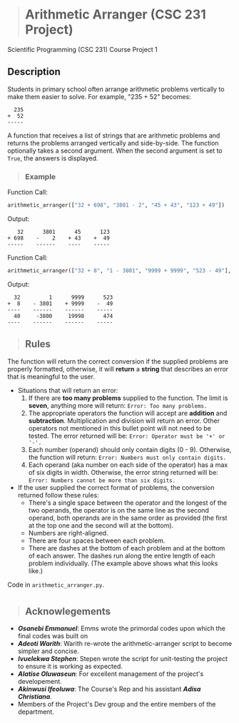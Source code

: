 ># **Arithmetic Arranger** (CSC 231 Project)

Scientific Programming (CSC 231) Course Project 1
## Description
Students in primary school often arrange arithmetic problems vertically to make them easier to solve. For example, "235 + 52" becomes:
```
  235
+  52
-----
```

A function that receives a list of strings that are arithmetic problems and returns the problems arranged vertically and side-by-side. The function optionally takes a second argument. When the second argument is set to `True`, the answers is displayed.

> ### Example

Function Call:
```py
arithmetic_arranger(["32 + 698", "3801 - 2", "45 + 43", "123 + 49"])
```

Output:
```
   32      3801      45      123
+ 698    -    2    + 43    +  49
-----    ------    ----    -----
```

Function Call:
```py
arithmetic_arranger(["32 + 8", "1 - 3801", "9999 + 9999", "523 - 49"], True)
```

Output:
```
  32         1      9999      523
+  8    - 3801    + 9999    -  49
----    ------    ------    -----
  40     -3800     19998      474
----	------	  ------    -----
```

> ## Rules

The function will return the correct conversion if the supplied problems are properly formatted, otherwise, it will **return** a **string** that describes an error that is meaningful to the user.  


* Situations that will return an error:
  1. If there are **too many problems** supplied to the function. The limit is **seven**, anything more will return:
    `Error: Too many problems.`
  2. The appropriate operators the function will accept are **addition** and **subtraction**. Multiplication and division will return an error. Other operators not mentioned in this bullet point will not need to be tested. The error returned will be:
    `Error: Operator must be '+' or '-'.`
  3. Each number (operand) should only contain digits (0 - 9). Otherwise, the function will return:
    `Error: Numbers must only contain digits.`
  4. Each operand (aka number on each side of the operator) has a max of six digits in width. Otherwise, the error string returned will be:
    `Error: Numbers cannot be more than six digits.`
*  If the user supplied the correct format of problems, the conversion returned follow these rules:
    * There's a single space between the operator and the longest of the two operands, the operator is on the same line as the second operand, both operands are in the same order as provided (the first at the top one and the second will at the bottom).
    * Numbers are right-aligned.
    * There are four spaces between each problem.
    * There are dashes at the bottom of each problem and at the bottom of each answer. The dashes run along the entire length of each problem individually. (The example above shows what this looks like.)


Code in `arithmetic_arranger.py`.

#

>## Acknowlegements
* ___Osanebi Emmanuel___: Emms wrote the primordal codes upon which the final codes was built on
* ___Adeoti Warith___:  Warith re-wrote the arithmetic-arranger script to become simpler and concise.
* ___Ivuelekwa Stephen___: Stepen wrote the script for unit-testing the project to ensure it is working as expected.
* ___Alatise Oluwaseun___: For excellent management of the project's developement.
* ___Akinwusi Ifeoluwa___: The Course's Rep and his assistant ___Adisa Christiana___.
* Members of the Project's Dev group and the entire members of the department.

